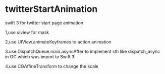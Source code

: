 # twitterStartAnimation

swift 3 for twitter start page animation

1,use uiview for mask

2,use UIView.animateKeyframes to action animation

3.use DispatchQueue.main.asyncAfter to implement sth like dispatch_async in OC which was import to Swift 3

4.use CGAffineTransform to change the scale
